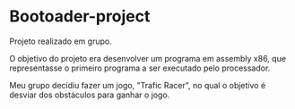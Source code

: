 # Bootoader-project
Projeto realizado em grupo.

O objetivo do projeto era desenvolver um programa em assembly x86, que representasse o primeiro programa a ser executado pelo processador.

Meu grupo decidiu fazer um jogo, "Trafic Racer", no qual o objetivo é desviar dos obstáculos para ganhar o jogo.
